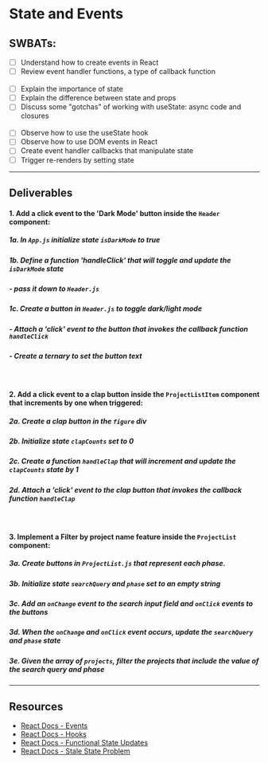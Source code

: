 # State and Events

## SWBATs:

- [ ] Understand how to create events in React
- [ ] Review event handler functions, a type of callback function
<br /><br />
- [ ] Explain the importance of state
- [ ] Explain the difference between state and props
- [ ] Discuss some "gotchas" of working with useState: async code and closures
<br /><br />
- [ ] Observe how to use the useState hook
- [ ] Observe how to use DOM events in React
- [ ] Create event handler callbacks that manipulate state
- [ ] Trigger re-renders by setting state

*** 

## Deliverables

#### 1. Add a click event to the 'Dark Mode' button inside the `Header` component:

##### 1a. In `App.js` initialize state `isDarkMode` to true

##### 1b. Define a function 'handleClick' that will toggle and update the `isDarkMode` state
##### - pass it down to `Header.js`

##### 1c. Create a button in `Header.js` to toggle dark/light mode
##### - Attach a 'click' event to the button that invokes the callback function `handleClick`
##### - Create a ternary to set the button text

<br />

#### 2. Add a click event to a clap button inside the `ProjectListItem` component that increments by one when triggered:

##### 2a. Create a clap button in the `figure` div 
##### 2b. Initialize state `clapCounts` set to 0

##### 2c. Create a function `handleClap` that will increment and update the `clapCounts` state by 1

##### 2d. Attach a 'click' event to the clap button that invokes the callback function `handleClap`

<br />

#### 3. Implement a Filter by project name feature inside the `ProjectList` component:

##### 3a. Create buttons in `ProjectList.js` that represent each phase.
##### 3b. Initialize state `searchQuery` and `phase` set to an empty string

##### 3c.  Add an `onChange` event to the search input field and `onClick` events to the buttons

##### 3d. When the `onChange` and `onClick` event occurs, update the `searchQuery`  and `phase` state 

##### 3e. Given the array of `projects`, filter the projects that include the value of the search query and phase

***
## Resources

- [React Docs - Events](https://reactjs.org/docs/events.html)
- [React Docs - Hooks](https://reactjs.org/docs/hooks-overview.html)
- [React Docs - Functional State Updates](https://reactjs.org/docs/hooks-reference.html#functional-updates)
- [React Docs - Stale State Problem](https://reactjs.org/docs/hooks-faq.html#why-am-i-seeing-stale-props-or-state-inside-my-function)
